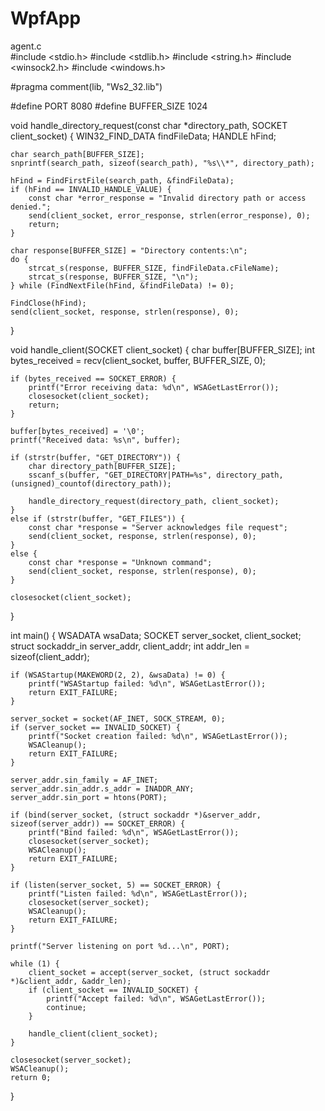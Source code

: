 # WpfApp

agent.c   
#include <stdio.h>
#include <stdlib.h>
#include <string.h>
#include <winsock2.h>
#include <windows.h> 

#pragma comment(lib, "Ws2_32.lib")

#define PORT 8080
#define BUFFER_SIZE 1024

void handle_directory_request(const char *directory_path, SOCKET client_socket) {
	WIN32_FIND_DATA findFileData;
	HANDLE hFind;

	char search_path[BUFFER_SIZE];
	snprintf(search_path, sizeof(search_path), "%s\\*", directory_path);

	hFind = FindFirstFile(search_path, &findFileData);
	if (hFind == INVALID_HANDLE_VALUE) {
		const char *error_response = "Invalid directory path or access denied.";
		send(client_socket, error_response, strlen(error_response), 0);
		return;
	}

	char response[BUFFER_SIZE] = "Directory contents:\n";
	do {
		strcat_s(response, BUFFER_SIZE, findFileData.cFileName);
		strcat_s(response, BUFFER_SIZE, "\n");
	} while (FindNextFile(hFind, &findFileData) != 0);

	FindClose(hFind);
	send(client_socket, response, strlen(response), 0);
}

void handle_client(SOCKET client_socket) {
	char buffer[BUFFER_SIZE];
	int bytes_received = recv(client_socket, buffer, BUFFER_SIZE, 0);

	if (bytes_received == SOCKET_ERROR) {
		printf("Error receiving data: %d\n", WSAGetLastError());
		closesocket(client_socket);
		return;
	}

	buffer[bytes_received] = '\0';
	printf("Received data: %s\n", buffer);

	if (strstr(buffer, "GET_DIRECTORY")) {
		char directory_path[BUFFER_SIZE];
		sscanf_s(buffer, "GET_DIRECTORY|PATH=%s", directory_path, (unsigned)_countof(directory_path));

		handle_directory_request(directory_path, client_socket);
	}
	else if (strstr(buffer, "GET_FILES")) {
		const char *response = "Server acknowledges file request";
		send(client_socket, response, strlen(response), 0);
	}
	else {
		const char *response = "Unknown command";
		send(client_socket, response, strlen(response), 0);
	}

	closesocket(client_socket);
}

int main() {
	WSADATA wsaData;
	SOCKET server_socket, client_socket;
	struct sockaddr_in server_addr, client_addr;
	int addr_len = sizeof(client_addr);

	if (WSAStartup(MAKEWORD(2, 2), &wsaData) != 0) {
		printf("WSAStartup failed: %d\n", WSAGetLastError());
		return EXIT_FAILURE;
	}

	server_socket = socket(AF_INET, SOCK_STREAM, 0);
	if (server_socket == INVALID_SOCKET) {
		printf("Socket creation failed: %d\n", WSAGetLastError());
		WSACleanup();
		return EXIT_FAILURE;
	}

	server_addr.sin_family = AF_INET;
	server_addr.sin_addr.s_addr = INADDR_ANY;
	server_addr.sin_port = htons(PORT);

	if (bind(server_socket, (struct sockaddr *)&server_addr, sizeof(server_addr)) == SOCKET_ERROR) {
		printf("Bind failed: %d\n", WSAGetLastError());
		closesocket(server_socket);
		WSACleanup();
		return EXIT_FAILURE;
	}

	if (listen(server_socket, 5) == SOCKET_ERROR) {
		printf("Listen failed: %d\n", WSAGetLastError());
		closesocket(server_socket);
		WSACleanup();
		return EXIT_FAILURE;
	}

	printf("Server listening on port %d...\n", PORT);

	while (1) {
		client_socket = accept(server_socket, (struct sockaddr *)&client_addr, &addr_len);
		if (client_socket == INVALID_SOCKET) {
			printf("Accept failed: %d\n", WSAGetLastError());
			continue;
		}

		handle_client(client_socket);
	}

	closesocket(server_socket);
	WSACleanup();
	return 0;
}
